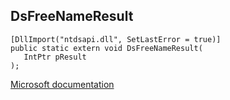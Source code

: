 ## DsFreeNameResult

```
[DllImport("ntdsapi.dll", SetLastError = true)]
public static extern void DsFreeNameResult(
   IntPtr pResult
);
```

[Microsoft documentation](https://docs.microsoft.com/en-us/windows/win32/api/ntdsapi/nf-ntdsapi-dsfreerename)
